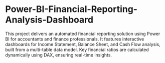 # Power-BI-Financial-Reporting-Analysis-Dashboard
This project delivers an automated financial reporting solution using Power BI for accountants and finance professionals. It features interactive dashboards for Income Statement, Balance Sheet, and Cash Flow analysis, built from a multi-table data model. Key financial ratios are calculated dynamically using DAX, ensuring real-time insights.
